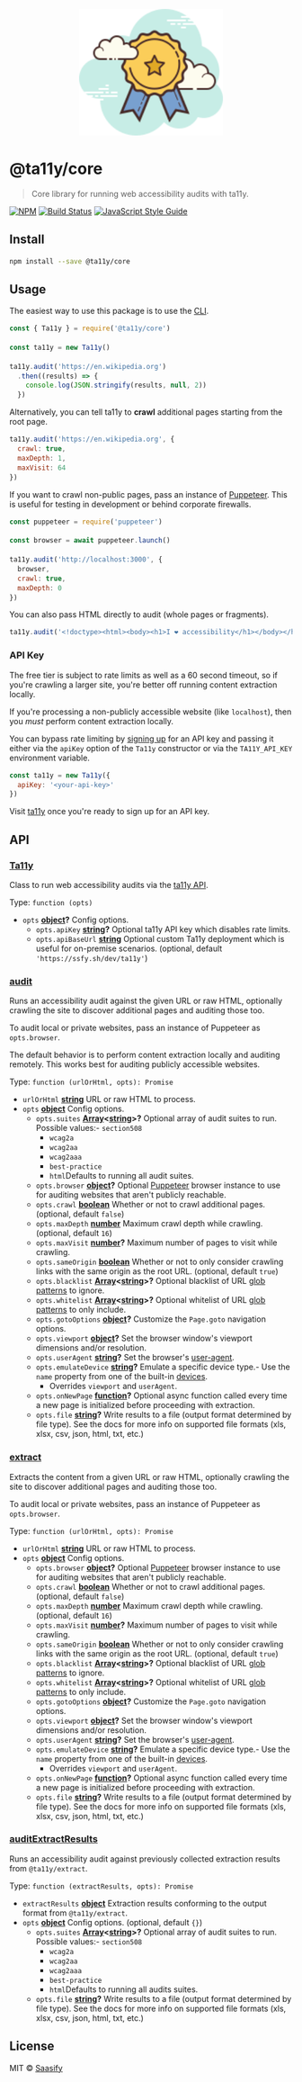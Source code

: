 <p align="center">
  <a href="https://ta11y.saasify.sh" title="ta11y">
    <img src="https://raw.githubusercontent.com/saasify-sh/ta11y/master/media/logo.svg?sanitize=true" alt="ta11y Logo" width="256" />
  </a>
</p>

# @ta11y/core

> Core library for running web accessibility audits with ta11y.

[![NPM](https://img.shields.io/npm/v/@ta11y/core.svg)](https://www.npmjs.com/package/@ta11y/core) [![Build Status](https://travis-ci.com/saasify-sh/ta11y.svg?branch=master)](https://travis-ci.com/saasify-sh/ta11y) [![JavaScript Style Guide](https://img.shields.io/badge/code_style-standard-brightgreen.svg)](https://standardjs.com)

## Install

```bash
npm install --save @ta11y/core
```

## Usage

The easiest way to use this package is to use the [CLI](https://github.com/saasify-sh/ta11y/tree/master/packages/ta11y).

```js
const { Ta11y } = require('@ta11y/core')

const ta11y = new Ta11y()

ta11y.audit('https://en.wikipedia.org')
  .then((results) => {
    console.log(JSON.stringify(results, null, 2))
  })
```

Alternatively, you can tell ta11y to **crawl** additional pages starting from the root page.

```js
ta11y.audit('https://en.wikipedia.org', {
  crawl: true,
  maxDepth: 1,
  maxVisit: 64
})
```

If you want to crawl non-public pages, pass an instance of [Puppeteer](https://pptr.dev). This is useful for testing in development or behind corporate firewalls.

```js
const puppeteer = require('puppeteer')

const browser = await puppeteer.launch()

ta11y.audit('http://localhost:3000', {
  browser,
  crawl: true,
  maxDepth: 0
})
```

You can also pass HTML directly to audit (whole pages or fragments).

```js
ta11y.audit('<!doctype><html><body><h1>I ❤ accessibility</h1></body></html>')
```

### API Key

The free tier is subject to rate limits as well as a 60 second timeout, so if you're crawling a larger site, you're better off running content extraction locally.

If you're processing a non-publicly accessible website (like `localhost`), then you _must_ perform content extraction locally.

You can bypass rate limiting by [signing up](https://ta11y.saasify.sh/pricing) for an API key and passing it either via the `apiKey` option of the `Ta11y` constructor or via the `TA11Y_API_KEY` environment variable.

```js
const ta11y = new Ta11y({
  apiKey: '<your-api-key>'
})
```

Visit [ta11y](https://ta11y.saasify.sh) once you're ready to sign up for an API key.

## API

<!-- Generated by documentation.js. Update this documentation by updating the source code. -->

### [Ta11y](https://git@github.com/:saasify-sh/ta11y/blob/51ac1c6224fbc0c0515846fbe960ea21e93e5feb/packages/ta11y-core/lib/index.js#L32-L355)

Class to run web accessibility audits via the [ta11y API](https://ta11y.saasify.sh).

Type: `function (opts)`

-   `opts` **[object](https://developer.mozilla.org/docs/Web/JavaScript/Reference/Global_Objects/Object)?** Config options.
    -   `opts.apiKey` **[string](https://developer.mozilla.org/docs/Web/JavaScript/Reference/Global_Objects/String)?** Optional ta11y API key which disables rate limits.
    -   `opts.apiBaseUrl` **[string](https://developer.mozilla.org/docs/Web/JavaScript/Reference/Global_Objects/String)** Optional custom Ta11y deployment which is useful for on-premise scenarios. (optional, default `'https://ssfy.sh/dev/ta11y'`)

### [audit](https://git@github.com/:saasify-sh/ta11y/blob/51ac1c6224fbc0c0515846fbe960ea21e93e5feb/packages/ta11y-core/lib/index.js#L89-L108)

Runs an accessibility audit against the given URL or raw HTML, optionally crawling the
site to discover additional pages and auditing those too.

To audit local or private websites, pass an instance of Puppeteer as `opts.browser`.

The default behavior is to perform content extraction locally and auditing remotely. This works
best for auditing publicly accessible websites.

Type: `function (urlOrHtml, opts): Promise`

-   `urlOrHtml` **[string](https://developer.mozilla.org/docs/Web/JavaScript/Reference/Global_Objects/String)** URL or raw HTML to process.
-   `opts` **[object](https://developer.mozilla.org/docs/Web/JavaScript/Reference/Global_Objects/Object)** Config options.
    -   `opts.suites` **[Array](https://developer.mozilla.org/docs/Web/JavaScript/Reference/Global_Objects/Array)&lt;[string](https://developer.mozilla.org/docs/Web/JavaScript/Reference/Global_Objects/String)>?** Optional array of audit suites to run. Possible values:-   `section508`
        -   `wcag2a`
        -   `wcag2aa`
        -   `wcag2aaa`
        -   `best-practice`
        -   `html`Defaults to running all audit suites.
    -   `opts.browser` **[object](https://developer.mozilla.org/docs/Web/JavaScript/Reference/Global_Objects/Object)?** Optional [Puppeteer](https://pptr.dev) browser instance to use for auditing websites that aren't publicly reachable.
    -   `opts.crawl` **[boolean](https://developer.mozilla.org/docs/Web/JavaScript/Reference/Global_Objects/Boolean)** Whether or not to crawl additional pages. (optional, default `false`)
    -   `opts.maxDepth` **[number](https://developer.mozilla.org/docs/Web/JavaScript/Reference/Global_Objects/Number)** Maximum crawl depth while crawling. (optional, default `16`)
    -   `opts.maxVisit` **[number](https://developer.mozilla.org/docs/Web/JavaScript/Reference/Global_Objects/Number)?** Maximum number of pages to visit while crawling.
    -   `opts.sameOrigin` **[boolean](https://developer.mozilla.org/docs/Web/JavaScript/Reference/Global_Objects/Boolean)** Whether or not to only consider crawling links with the same origin as the root URL. (optional, default `true`)
    -   `opts.blacklist` **[Array](https://developer.mozilla.org/docs/Web/JavaScript/Reference/Global_Objects/Array)&lt;[string](https://developer.mozilla.org/docs/Web/JavaScript/Reference/Global_Objects/String)>?** Optional blacklist of URL [glob patterns](https://github.com/micromatch/micromatch) to ignore.
    -   `opts.whitelist` **[Array](https://developer.mozilla.org/docs/Web/JavaScript/Reference/Global_Objects/Array)&lt;[string](https://developer.mozilla.org/docs/Web/JavaScript/Reference/Global_Objects/String)>?** Optional whitelist of URL [glob patterns](https://github.com/micromatch/micromatch) to only include.
    -   `opts.gotoOptions` **[object](https://developer.mozilla.org/docs/Web/JavaScript/Reference/Global_Objects/Object)?** Customize the `Page.goto` navigation options.
    -   `opts.viewport` **[object](https://developer.mozilla.org/docs/Web/JavaScript/Reference/Global_Objects/Object)?** Set the browser window's viewport dimensions and/or resolution.
    -   `opts.userAgent` **[string](https://developer.mozilla.org/docs/Web/JavaScript/Reference/Global_Objects/String)?** Set the browser's [user-agent](https://developer.mozilla.org/en-US/docs/Web/HTTP/Headers/User-Agent).
    -   `opts.emulateDevice` **[string](https://developer.mozilla.org/docs/Web/JavaScript/Reference/Global_Objects/String)?** Emulate a specific device type.-   Use the `name` property from one of the built-in [devices](https://github.com/GoogleChrome/puppeteer/blob/master/lib/DeviceDescriptors.js).
        -   Overrides `viewport` and `userAgent`.
    -   `opts.onNewPage` **[function](https://developer.mozilla.org/docs/Web/JavaScript/Reference/Statements/function)?** Optional async function called every time a new page is
        initialized before proceeding with extraction.
    -   `opts.file` **[string](https://developer.mozilla.org/docs/Web/JavaScript/Reference/Global_Objects/String)?** Write results to a file (output format determined by file type). See the docs for more info on supported file formats (xls, xlsx, csv, json, html, txt, etc.)

### [extract](https://git@github.com/:saasify-sh/ta11y/blob/51ac1c6224fbc0c0515846fbe960ea21e93e5feb/packages/ta11y-core/lib/index.js#L137-L159)

Extracts the content from a given URL or raw HTML, optionally crawling the
site to discover additional pages and auditing those too.

To audit local or private websites, pass an instance of Puppeteer as `opts.browser`.

Type: `function (urlOrHtml, opts): Promise`

-   `urlOrHtml` **[string](https://developer.mozilla.org/docs/Web/JavaScript/Reference/Global_Objects/String)** URL or raw HTML to process.
-   `opts` **[object](https://developer.mozilla.org/docs/Web/JavaScript/Reference/Global_Objects/Object)** Config options.
    -   `opts.browser` **[object](https://developer.mozilla.org/docs/Web/JavaScript/Reference/Global_Objects/Object)?** Optional [Puppeteer](https://pptr.dev) browser instance to use for auditing websites that aren't publicly reachable.
    -   `opts.crawl` **[boolean](https://developer.mozilla.org/docs/Web/JavaScript/Reference/Global_Objects/Boolean)** Whether or not to crawl additional pages. (optional, default `false`)
    -   `opts.maxDepth` **[number](https://developer.mozilla.org/docs/Web/JavaScript/Reference/Global_Objects/Number)** Maximum crawl depth while crawling. (optional, default `16`)
    -   `opts.maxVisit` **[number](https://developer.mozilla.org/docs/Web/JavaScript/Reference/Global_Objects/Number)?** Maximum number of pages to visit while crawling.
    -   `opts.sameOrigin` **[boolean](https://developer.mozilla.org/docs/Web/JavaScript/Reference/Global_Objects/Boolean)** Whether or not to only consider crawling links with the same origin as the root URL. (optional, default `true`)
    -   `opts.blacklist` **[Array](https://developer.mozilla.org/docs/Web/JavaScript/Reference/Global_Objects/Array)&lt;[string](https://developer.mozilla.org/docs/Web/JavaScript/Reference/Global_Objects/String)>?** Optional blacklist of URL [glob patterns](https://github.com/micromatch/micromatch) to ignore.
    -   `opts.whitelist` **[Array](https://developer.mozilla.org/docs/Web/JavaScript/Reference/Global_Objects/Array)&lt;[string](https://developer.mozilla.org/docs/Web/JavaScript/Reference/Global_Objects/String)>?** Optional whitelist of URL [glob patterns](https://github.com/micromatch/micromatch) to only include.
    -   `opts.gotoOptions` **[object](https://developer.mozilla.org/docs/Web/JavaScript/Reference/Global_Objects/Object)?** Customize the `Page.goto` navigation options.
    -   `opts.viewport` **[object](https://developer.mozilla.org/docs/Web/JavaScript/Reference/Global_Objects/Object)?** Set the browser window's viewport dimensions and/or resolution.
    -   `opts.userAgent` **[string](https://developer.mozilla.org/docs/Web/JavaScript/Reference/Global_Objects/String)?** Set the browser's [user-agent](https://developer.mozilla.org/en-US/docs/Web/HTTP/Headers/User-Agent).
    -   `opts.emulateDevice` **[string](https://developer.mozilla.org/docs/Web/JavaScript/Reference/Global_Objects/String)?** Emulate a specific device type.-   Use the `name` property from one of the built-in [devices](https://github.com/GoogleChrome/puppeteer/blob/master/lib/DeviceDescriptors.js).
        -   Overrides `viewport` and `userAgent`.
    -   `opts.onNewPage` **[function](https://developer.mozilla.org/docs/Web/JavaScript/Reference/Statements/function)?** Optional async function called every time a new page is
        initialized before proceeding with extraction.
    -   `opts.file` **[string](https://developer.mozilla.org/docs/Web/JavaScript/Reference/Global_Objects/String)?** Write results to a file (output format determined by file type). See the docs for more info on supported file formats (xls, xlsx, csv, json, html, txt, etc.)

### [auditExtractResults](https://git@github.com/:saasify-sh/ta11y/blob/51ac1c6224fbc0c0515846fbe960ea21e93e5feb/packages/ta11y-core/lib/index.js#L182-L185)

Runs an accessibility audit against previously collected extraction results from
`@ta11y/extract`.

Type: `function (extractResults, opts): Promise`

-   `extractResults` **[object](https://developer.mozilla.org/docs/Web/JavaScript/Reference/Global_Objects/Object)** Extraction results conforming to the output format
    from `@ta11y/extract`.
-   `opts` **[object](https://developer.mozilla.org/docs/Web/JavaScript/Reference/Global_Objects/Object)** Config options. (optional, default `{}`)
    -   `opts.suites` **[Array](https://developer.mozilla.org/docs/Web/JavaScript/Reference/Global_Objects/Array)&lt;[string](https://developer.mozilla.org/docs/Web/JavaScript/Reference/Global_Objects/String)>?** Optional array of audit suites to run. Possible values:-   `section508`
        -   `wcag2a`
        -   `wcag2aa`
        -   `wcag2aaa`
        -   `best-practice`
        -   `html`Defaults to running all audits suites.
    -   `opts.file` **[string](https://developer.mozilla.org/docs/Web/JavaScript/Reference/Global_Objects/String)?** Write results to a file (output format determined by file type). See the docs for more info on supported file formats (xls, xlsx, csv, json, html, txt, etc.)

## License

MIT © [Saasify](https://saasify.sh)
